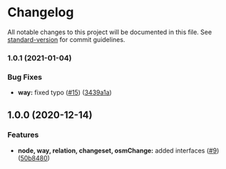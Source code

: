 # Changelog

All notable changes to this project will be documented in this file. See [standard-version](https://github.com/conventional-changelog/standard-version) for commit guidelines.

### 1.0.1 (2021-01-04)


### Bug Fixes

* **way:** fixed typo ([#15](https://github.com/MapColonies/node-osm-elements/issues/15)) ([3439a1a](https://github.com/MapColonies/node-osm-elements/commit/3439a1abdaf9bdf9c42013a2c99fe1f3ec8fc62e))

## 1.0.0 (2020-12-14)


### Features

* **node, way, relation, changeset, osmChange:** added interfaces ([#9](https://github.com/MapColonies/node-osm-elements/issues/9)) ([50b8480](https://github.com/MapColonies/node-osm-elements/commit/50b8480d8848c30ccedafcca7a2b018378a83211))
